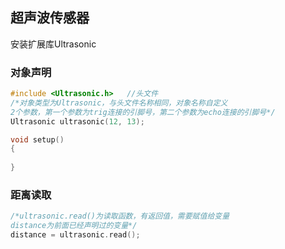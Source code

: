 ## 超声波传感器

安装扩展库Ultrasonic

### 对象声明

```C++
#include <Ultrasonic.h>   //头文件
/*对象类型为Ultrasonic，与头文件名称相同，对象名称自定义
2个参数，第一个参数为trig连接的引脚号，第二个参数为echo连接的引脚号*/
Ultrasonic ultrasonic(12, 13);  

void setup()
{
    
}
```

### 距离读取

```c++
/*ultrasonic.read()为读取函数，有返回值，需要赋值给变量
distance为前面已经声明过的变量*/
distance = ultrasonic.read();
```

